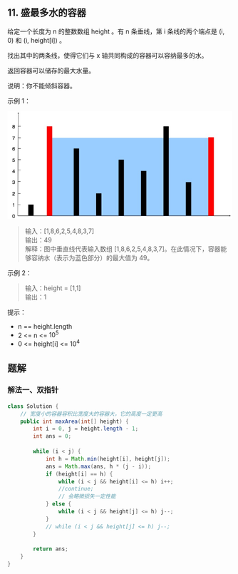 ## 11. 盛最多水的容器

给定一个长度为 n 的整数数组 height 。有 n 条垂线，第 i 条线的两个端点是 (i, 0) 和 (i, height[i]) 。

找出其中的两条线，使得它们与 x 轴共同构成的容器可以容纳最多的水。

返回容器可以储存的最大水量。

说明：你不能倾斜容器。

 

示例 1：

![容器](./figs/question_11.jpg)

>输入：[1,8,6,2,5,4,8,3,7]  
>输出：49   
>解释：图中垂直线代表输入数组 [1,8,6,2,5,4,8,3,7]。在此情况下，容器能够容纳水（表示为蓝色部分）的最大值为 49。  

示例 2：

>输入：height = [1,1]  
>输出：1  
 

提示：

- n == height.length
- 2 <= n <= $10^5$
- 0 <= height[i] <= $10^4$


## 题解

### 解法一、双指针

```java
class Solution {
    // 宽度小的容器容积比宽度大的容器大，它的高度一定更高
    public int maxArea(int[] height) {
        int i = 0, j = height.length - 1;
        int ans = 0;

        while (i < j) {
            int h = Math.min(height[i], height[j]);
            ans = Math.max(ans, h * (j - i));
            if (height[i] == h) {
                while (i < j && height[i] <= h) i++;
                //continue;
                // 会略微损失一定性能
            } else {
                while (i < j && height[j] <= h) j--;
            } 
            // while (i < j && height[j] <= h) j--;
        }

        return ans;
    }
}
```

